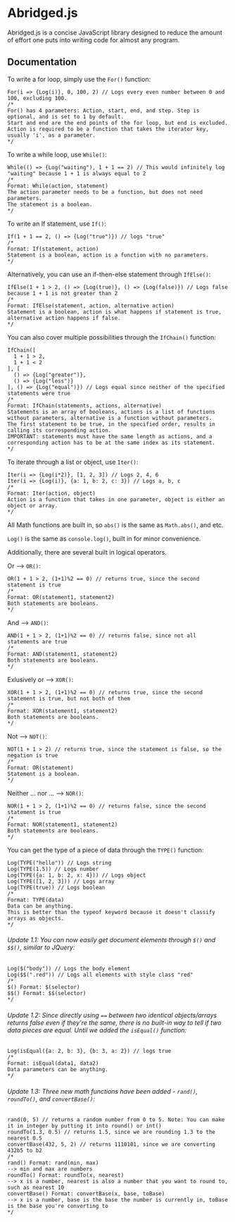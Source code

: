 # Abridged.js
Abridged.js is a concise JavaScript library designed to reduce the amount of effort one puts into writing code for almost any program.
## Documentation

To write a for loop, simply use the `For()` function:
```
For(i => {Log(i)}, 0, 100, 2) // Logs every even number between 0 and 100, excluding 100.
/*
For() has 4 parameters: Action, start, end, and step. Step is optional, and is set to 1 by default.
Start and end are the end points of the for loop, but end is excluded.
Action is required to be a function that takes the iterator key, usually 'i', as a parameter.
*/
```

To write a while loop, use `While()`:
```
While(() => {Log("waiting"), 1 + 1 == 2) // This would infinitely log "waiting" because 1 + 1 is always equal to 2
/*
Format: While(action, statement)
The action parameter needs to be a function, but does not need parameters.
The statement is a boolean.
*/
```

To write an If statement, use `If()`:
```
If(1 + 1 == 2, () => {Log("true")}) // logs "true"
/*
Format: If(statement, action)
Statement is a boolean, action is a function with no parameters.
*/
```

Alternatively, you can use an if-then-else statement through `IfElse()`:
```
IfElse(1 + 1 > 2, () => {Log(true)}, () => {Log(false)}) // Logs false because 1 + 1 is not greater than 2
/*
Format: IfElse(statement, action, alternative action)
Statement is a boolean, action is what happens if statement is true, alternative action happens if false.
*/
```

You can also cover multiple possibilities through the `IfChain()` function:
```
IfChain([
  1 + 1 > 2,
  1 + 1 < 2
], [
  () => {Log("greater")},
  () => {Log("less")}
], () => {Log("equal")}) // Logs equal since neither of the specified statements were true
/*
Format: IfChain(statements, actions, alternative)
Statements is an array of booleans, actions is a list of functions without parameters, alternative is a function without parameters.
The first statement to be true, in the specified order, results in calling its corresponding action.
IMPORTANT: statements must have the same length as actions, and a corresponding action has to be at the same index as its statement.
*/
```

To iterate through a list or object, use `Iter()`:
```
Iter(i => {Log(i*2)}, [1, 2, 3]) // Logs 2, 4, 6
Iter(i => {Log(i)}, {a: 1, b: 2, c: 3}) // Logs a, b, c
/*
Format: Iter(action, object)
Action is a function that takes in one parameter, object is either an object or array.
*/
```

All Math functions are built in, so `abs()` is the same as `Math.abs()`, and etc.

`Log()` is the same as `console.log()`, built in for minor convenience.

Additionally, there are several built in logical operators.

Or --> `OR()`:
```
OR(1 + 1 > 2, (1+1)%2 == 0) // returns true, since the second statement is true
/*
Format: OR(statement1, statement2)
Both statements are booleans.
*/
```

And --> `AND()`:
```
AND(1 + 1 > 2, (1+1)%2 == 0) // returns false, since not all statements are true
/*
Format: AND(statement1, statement2)
Both statements are booleans.
*/
```

Exlusively or --> `XOR()`:
```
XOR(1 + 1 > 2, (1+1)%2 == 0) // returns true, since the second statement is true, but not both of them
/*
Format: XOR(statement1, statement2)
Both statements are booleans.
*/
```

Not --> `NOT()`:
```
NOT(1 + 1 > 2) // returns true, since the statement is false, so the negation is true
/*
Format: OR(statement)
Statement is a boolean.
*/
```

Neither ... nor ... --> `NOR()`:
```
NOR(1 + 1 > 2, (1+1)%2 == 0) // returns false, since the second statement is true
/*
Format: NOR(statement1, statement2)
Both statements are booleans.
*/
```

You can get the type of a piece of data through the `TYPE()` function:
```
Log(TYPE("hello")) // Logs string
Log(TYPE(1.5)) // Logs number
Log(TYPE({a: 1, b: 2, x: 4})) // Logs object
Log(TYPE([1, 2, 3])) // Logs array
Log(TYPE(true)) // Logs boolean
/*
Format: TYPE(data)
Data can be anything.
This is better than the typeof keyword because it doesn't classify arrays as objects.
*/
```

###### Update 1.1: You can now easily get document elements through `$()` and `$$()`, similar to JQuery:
```
Log($("body")) // Logs the body element
Log($$(".red")) // Logs all elements with style class "red"
/*
$() Format: $(selector)
$$() Format: $$(selector)
*/
```

###### Update 1.2: Since directly using `==` between two identical objects/arrays returns false even if they're the same, there is no built-in way to tell if two data pieces are equal. Until we added the `isEqual()` function:
```
Log(isEqual({a: 2, b: 3}, {b: 3, a: 2}) // logs true
/*
Format: isEqual(data1, data2)
Data parameters can be anything.
*/
```

###### Update 1.3: Three new math functions have been added - `rand()`, `roundTo()`, and `convertBase()`:
```
rand(0, 5) // returns a random number from 0 to 5. Note: You can make it in integer by putting it into round() or int()
roundTo(1.3, 0.5) // returns 1.5, since we are rounding 1.3 to the nearest 0.5
convertBase(432, 5, 2) // returns 1110101, since we are converting 432b5 to b2
/*
rand() Format: rand(min, max)
--> min and max are numbers
roundTo() Format: roundTo(x, nearest)
--> x is a number, nearest is also a number that you want to round to, such as nearest 10
convertBase() Format: convertBase(x, base, toBase)
--> x is a number, base is the base the number is currently in, toBase is the base you're converting to
*/
```

